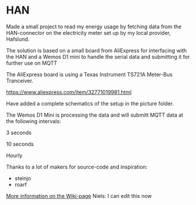 HAN
===
Made a small project to read my energy usage by fetching data from the
HAN-connector on the electricity meter set up by my local provider, Hafslund.

The solution is based on a small board from AliExpress for interfacing with the HAN and a 
Wemos D1 mini to handle the serial data and submitting it for further use on MQTT

The AliExpress board is using a Texas Instrument TS721A Meter-Bus Tranceiver.

https://www.aliexpress.com/item/32771019981.html

Have added a complete schematics of the setup in the picture folder.

The Wemos D1 Mini is processing the data and will submitt MQTT data at the following intervals:

3 seconds

10 seconds

Hourly

Thanks to a lot of makers for source-code and inspiration:
<ul>
<li>steinjo
<li>roarf
</ul>

<a href="https://github.com/ralmaas/HAN/wiki/HAN-using-Wemos-D1-and-MQTT">More information on the Wiki-page</a>
Niels: I can edit this now
